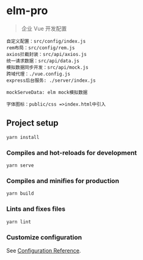 # elm-pro

> 企业 Vue 开发配置

```
自定义配置：src/config/index.js
rem布局：src/config/rem.js
axios拦截封装：src/api/axios.js
统一请求数据：src/api/data.js
模拟数据同步开发：src/api/mock.js
跨域代理：./vue.config.js
express后台服务: ./server/index.js
```

```
mockServeData: elm mock模拟数据

字体图标：public/css =>index.html中引入
```

## Project setup

```
yarn install
```

### Compiles and hot-reloads for development

```
yarn serve
```

### Compiles and minifies for production

```
yarn build
```

### Lints and fixes files

```
yarn lint
```

### Customize configuration

See [Configuration Reference](https://cli.vuejs.org/config/).
